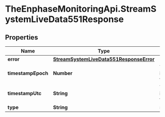 # TheEnphaseMonitoringApi.StreamSystemLiveData551Response

## Properties

Name | Type | Description | Notes
------------ | ------------- | ------------- | -------------
**error** | [**StreamSystemLiveData551ResponseError**](StreamSystemLiveData551ResponseError.md) |  | [optional] 
**timestampEpoch** | **Number** | Timestamp in epoch format. | [optional] 
**timestampUtc** | **String** | Timestamp in UTC format. | [optional] 
**type** | **String** | server_error | [optional] 


